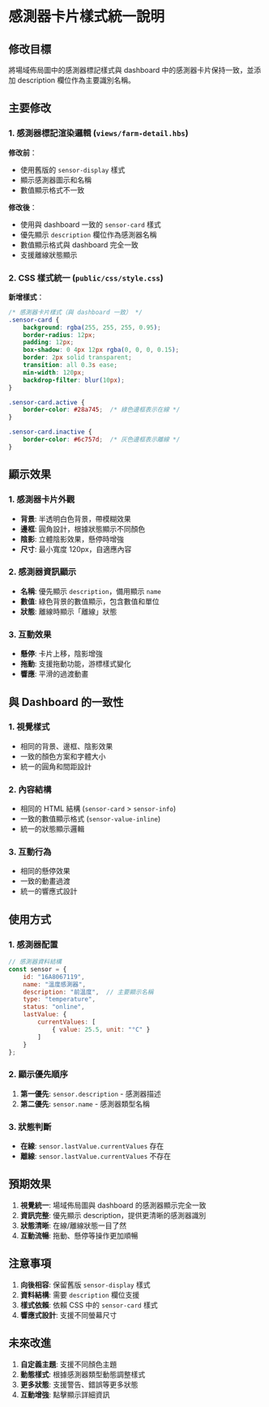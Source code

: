 # 感測器卡片樣式統一說明

## 修改目標

將場域佈局圖中的感測器標記樣式與 dashboard 中的感測器卡片保持一致，並添加 description 欄位作為主要識別名稱。

## 主要修改

### 1. 感測器標記渲染邏輯 (`views/farm-detail.hbs`)

**修改前**：
- 使用舊版的 `sensor-display` 樣式
- 顯示感測器圖示和名稱
- 數值顯示格式不一致

**修改後**：
- 使用與 dashboard 一致的 `sensor-card` 樣式
- 優先顯示 `description` 欄位作為感測器名稱
- 數值顯示格式與 dashboard 完全一致
- 支援離線狀態顯示

### 2. CSS 樣式統一 (`public/css/style.css`)

**新增樣式**：
```css
/* 感測器卡片樣式（與 dashboard 一致） */
.sensor-card {
    background: rgba(255, 255, 255, 0.95);
    border-radius: 12px;
    padding: 12px;
    box-shadow: 0 4px 12px rgba(0, 0, 0, 0.15);
    border: 2px solid transparent;
    transition: all 0.3s ease;
    min-width: 120px;
    backdrop-filter: blur(10px);
}

.sensor-card.active {
    border-color: #28a745;  /* 綠色邊框表示在線 */
}

.sensor-card.inactive {
    border-color: #6c757d;  /* 灰色邊框表示離線 */
}
```

## 顯示效果

### 1. 感測器卡片外觀
- **背景**: 半透明白色背景，帶模糊效果
- **邊框**: 圓角設計，根據狀態顯示不同顏色
- **陰影**: 立體陰影效果，懸停時增強
- **尺寸**: 最小寬度 120px，自適應內容

### 2. 感測器資訊顯示
- **名稱**: 優先顯示 `description`，備用顯示 `name`
- **數值**: 綠色背景的數值顯示，包含數值和單位
- **狀態**: 離線時顯示「離線」狀態

### 3. 互動效果
- **懸停**: 卡片上移，陰影增強
- **拖動**: 支援拖動功能，游標樣式變化
- **響應**: 平滑的過渡動畫

## 與 Dashboard 的一致性

### 1. 視覺樣式
- 相同的背景、邊框、陰影效果
- 一致的顏色方案和字體大小
- 統一的圓角和間距設計

### 2. 內容結構
- 相同的 HTML 結構 (`sensor-card` > `sensor-info`)
- 一致的數值顯示格式 (`sensor-value-inline`)
- 統一的狀態顯示邏輯

### 3. 互動行為
- 相同的懸停效果
- 一致的動畫過渡
- 統一的響應式設計

## 使用方式

### 1. 感測器配置
```javascript
// 感測器資料結構
const sensor = {
    id: "16A8067119",
    name: "溫度感測器",
    description: "前溫度",  // 主要顯示名稱
    type: "temperature",
    status: "online",
    lastValue: {
        currentValues: [
            { value: 25.5, unit: "°C" }
        ]
    }
};
```

### 2. 顯示優先順序
1. **第一優先**: `sensor.description` - 感測器描述
2. **第二優先**: `sensor.name` - 感測器類型名稱

### 3. 狀態判斷
- **在線**: `sensor.lastValue.currentValues` 存在
- **離線**: `sensor.lastValue.currentValues` 不存在

## 預期效果

1. **視覺統一**: 場域佈局圖與 dashboard 的感測器顯示完全一致
2. **資訊完整**: 優先顯示 description，提供更清晰的感測器識別
3. **狀態清晰**: 在線/離線狀態一目了然
4. **互動流暢**: 拖動、懸停等操作更加順暢

## 注意事項

1. **向後相容**: 保留舊版 `sensor-display` 樣式
2. **資料結構**: 需要 `description` 欄位支援
3. **樣式依賴**: 依賴 CSS 中的 `sensor-card` 樣式
4. **響應式設計**: 支援不同螢幕尺寸

## 未來改進

1. **自定義主題**: 支援不同顏色主題
2. **動態樣式**: 根據感測器類型動態調整樣式
3. **更多狀態**: 支援警告、錯誤等更多狀態
4. **互動增強**: 點擊顯示詳細資訊
